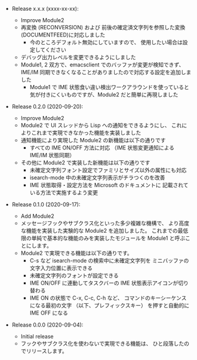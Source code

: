 * Release x.x.x (xxxx-xx-xx):
    * Improve Module2
    * 再変換 (RECONVERSION) および
      前後の確定済文字列を参照した変換 (DOCUMENTFEED)に対応しました
        * 今のところデフォルト無効にしていますので、
          使用したい場合は設定してください
    * デバッグ出力レベルを変更できるようにしました
    * Module1, 2 双方で、emacsclient でのバッファが変更が検知できず、
      IME/IM 同期できなくなることがありましたので対応する設定を追加しました
        * Module1 で IME 状態食い違い検出ワークアラウンドを使っていると
          気が付きにくいものですが、Module2 だと簡単に再現しました

* Release 0.2.0 (2020-09-20):
    * Improve Module2
    * Module2 で UI スレッドから Lisp への通知をできるようにし、
      これによりこれまで実現できなかった機能を実装しました
    * 通知機能により実現した Module2 の新機能は以下の通りです
        * すべての IME ON/OFF 方法に対応
          （IME 状態変更通知による IME/IM 状態同期）
    * その他に Module2 で実装した新機能は以下の通りです
        * 未確定文字列フォント設定でファミリとサイズ以外の属性にも対応
        * isearch-mode 中の未確定文字列表示がチラつくのを改善
        * IME 状態取得・設定方法を Microsoft のドキュメントに
          記載されている方法で実施するよう変更

* Release 0.1.0 (2020-09-17):
    * Add Module2
    * メッセージフックやサブクラス化といった多少複雑な機構で、
      より高度な機能を実装した実験的な Module2 を追加しました。
      これまでの最低限の単純で基本的な機能のみを実装したモジュールを
      Module1 と呼ぶことにします。
    * Module2 で実現できる機能は以下の通りです。
        * C-s など isearch-mode の検索中に未確定文字列を
          ミニバッファの 文字入力位置に表示できる
        * 未確定文字列のフォントが設定できる
        * IME ON/OFF に連動してタスクバーの
          IME 状態表示アイコンが切り替わる
        * IME ON の状態で C-x, C-c, C-h など、
          コマンドのキーシーケンスになる最初の文字
          （以下、プレフィックスキー）
          を押すと自動的に IME OFF になる

* Release 0.0.0 (2020-09-04):
    * Initial release
    * フックやサブクラス化を使わないで実現できる機能は、
      ひと段落したのでリリースします。
